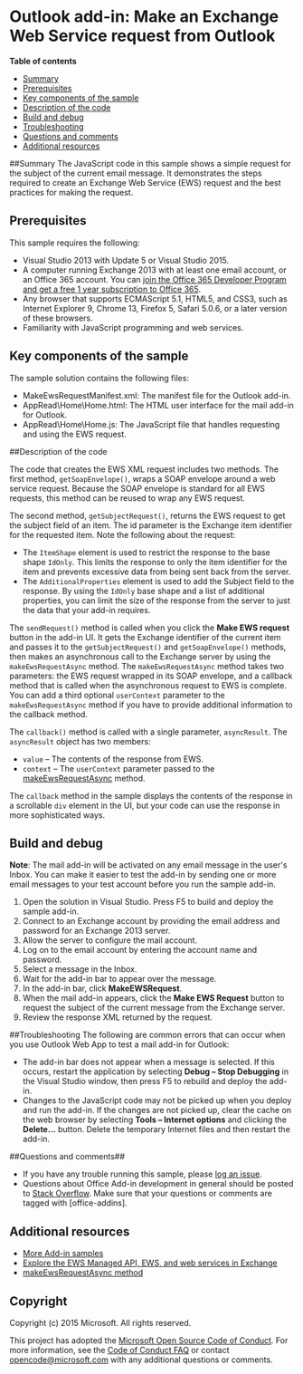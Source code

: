 # Outlook add-in: Make an Exchange Web Service request from Outlook

**Table of contents**

* [Summary](#summary)
* [Prerequisites](#prerequisites)
* [Key components of the sample](#components)
* [Description of the code](#codedescription)
* [Build and debug](#build)
* [Troubleshooting](#troubleshooting)
* [Questions and comments](#questions)
* [Additional resources](#additional-resources)

<a name="summary"></a>
##Summary
The JavaScript code in this sample shows a simple request for the subject of the current email message. It demonstrates the steps required to create an Exchange Web Service (EWS) request and the best practices for making the request.

<a name="prerequisites"></a>
## Prerequisites ##

This sample requires the following:  

  - Visual Studio 2013 with Update 5 or Visual Studio 2015.  
  - A computer running Exchange 2013 with at least one email account, or an Office 365 account. You can [join the Office 365 Developer Program and get a free 1 year subscription to Office 365](https://aka.ms/devprogramsignup).
  - Any browser that supports ECMAScript 5.1, HTML5, and CSS3, such as Internet Explorer 9, Chrome 13, Firefox 5, Safari 5.0.6, or a later version of these browsers.
  - Familiarity with JavaScript programming and web services.

<a name="components"></a>
## Key components of the sample
The sample solution contains the following files:

- MakeEwsRequestManifest.xml: The manifest file for the Outlook add-in.
- AppRead\Home\Home.html: The HTML user interface for the mail add-in for Outlook.
- AppRead\Home\Home.js: The JavaScript file that handles requesting and using the EWS request. 

<a name="codedescription"></a>
##Description of the code

The code that creates the EWS XML request includes two methods. The first method, `getSoapEnvelope()`, wraps a SOAP envelope around a web service request. Because the SOAP envelope is standard for all EWS requests, this method can be reused to wrap any EWS request.

The second method, `getSubjectRequest()`, returns the EWS request to get the subject field of an item. The id parameter is the Exchange item identifier for the requested item. Note the following about the request:

- The `ItemShape` element is used to restrict the response to the base shape `IdOnly`. This limits the response to only the item identifier for the item and prevents excessive data from being sent back from the server. 
- The `AdditionalProperties` element is used to add the Subject field to the response. By using the `IdOnly` base shape and a list of additional properties, you can limit the size of the response from the server to just the data that your add-in requires. 

The `sendRequest()` method is called when you click the **Make EWS request** button in the add-in UI. It gets the Exchange identifier of the current item and passes it to the `getSubjectRequest()` and `getSoapEnvelope()` methods, then makes an asynchronous call to the Exchange server by using the  `makeEwsRequestAsync` method. The  `makeEwsRequestAsync` method takes two parameters: the EWS request wrapped in its SOAP envelope, and a callback method that is called when the asynchronous request to EWS is complete. You can add a third optional `userContext` parameter to the  `makeEwsRequestAsync` method if you have to provide additional information to the callback method.

The `callback()` method is called with a single parameter, `asyncResult`. The `asyncResult` object has two members:

- `value` – The contents of the response from EWS. 
- `context` – The `userContext` parameter passed to the [makeEwsRequestAsync](http://msdn.microsoft.com/library/2ec380e0-4a67-4146-92a6-6a39f65dc6f2) method. 

The `callback` method in the sample displays the contents of the response in a scrollable `div` element in the UI, but your code can use the response in more sophisticated ways.

<a name="build"></a>
## Build and debug ##
**Note**: The mail add-in will be activated on any email message in the user's Inbox. You can make it easier to test the add-in by sending one or more email messages to your test account before you run the sample add-in.

1. Open the solution in Visual Studio. Press F5 to build and deploy the sample add-in.
2. Connect to an Exchange account by providing the email address and password for an Exchange 2013 server.
3. Allow the server to configure the mail account.
4. Log on to the email account by entering the account name and password. 
5. Select a message in the Inbox.
6. Wait for the add-in bar to appear over the message.
7. In the add-in bar, click **MakeEWSRequest**.
8. When the mail add-in appears, click the **Make EWS Request** button to request the subject of the current message from the Exchange server.
9. Review the response XML returned by the request.

<a name="troubleshooting"></a>
##Troubleshooting
The following are common errors that can occur when you use Outlook Web App to test a mail add-in for Outlook:

- The add-in bar does not appear when a message is selected. If this occurs, restart the application by selecting **Debug – Stop Debugging** in the Visual Studio window, then press F5 to rebuild and deploy the add-in. 
- Changes to the JavaScript code may not be picked up when you deploy and run the add-in. If the changes are not picked up, clear the cache on the web browser by selecting **Tools – Internet options** and clicking the **Delete…** button. Delete the temporary Internet files and then restart the add-in. 

<a name="questions"></a>
##Questions and comments##

- If you have any trouble running this sample, please [log an issue](https://github.com/OfficeDev/Outlook-Add-in-Javascript-MakeEWSRequest/issues).
- Questions about Office Add-in development in general should be posted to [Stack Overflow](http://stackoverflow.com/questions/tagged/office-addins). Make sure that your questions or comments are tagged with [office-addins].


<a name="additional-resources"></a>
## Additional resources ##

- [More Add-in samples](https://github.com/OfficeDev?utf8=%E2%9C%93&query=-Add-in)
- [Explore the EWS Managed API, EWS, and web services in Exchange](https://msdn.microsoft.com/library/office/jj536567(v=exchg.150).aspx)
- [makeEwsRequestAsync method](http://msdn.microsoft.com/library/2ec380e0-4a67-4146-92a6-6a39f65dc6f2)

## Copyright
Copyright (c) 2015 Microsoft. All rights reserved.


This project has adopted the [Microsoft Open Source Code of Conduct](https://opensource.microsoft.com/codeofconduct/). For more information, see the [Code of Conduct FAQ](https://opensource.microsoft.com/codeofconduct/faq/) or contact [opencode@microsoft.com](mailto:opencode@microsoft.com) with any additional questions or comments.
